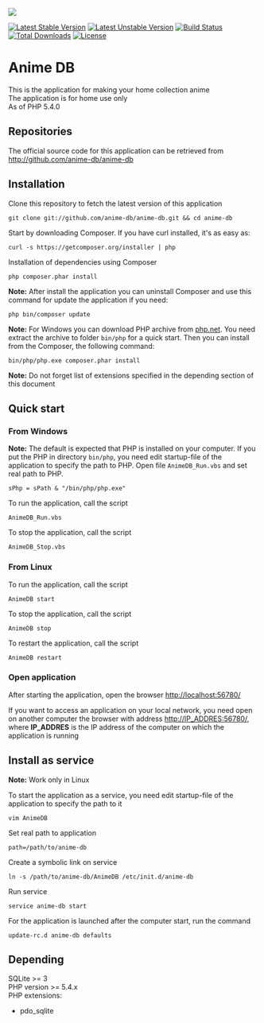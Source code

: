 <img src="http://anime-db.org/images/logo.jpg" /><br />

[![Latest Stable Version](https://poser.pugx.org/anime-db/anime-db/v/stable.png)](https://packagist.org/packages/anime-db/anime-db)
[![Latest Unstable Version](https://poser.pugx.org/anime-db/anime-db/v/unstable.png)](https://packagist.org/packages/anime-db/anime-db)
[![Build Status](https://travis-ci.org/anime-db/anime-db.png)](https://travis-ci.org/anime-db/anime-db)
[![Total Downloads](https://poser.pugx.org/anime-db/anime-db/downloads.png)](https://packagist.org/packages/anime-db/anime-db)
[![License](https://poser.pugx.org/anime-db/anime-db/license.png)](https://packagist.org/packages/anime-db/anime-db)

# Anime DB #

This is the application for making your home collection anime<br />
The application is for home use only<br />
As of PHP 5.4.0

## Repositories ##

The official source code for this application can be retrieved from<br />
<http://github.com/anime-db/anime-db>

## Installation ##

Clone this repository to fetch the latest version of this application

    git clone git://github.com/anime-db/anime-db.git && cd anime-db

Start by downloading Composer. If you have curl installed, it's as easy as:

    curl -s https://getcomposer.org/installer | php

Installation of dependencies using Composer

    php composer.phar install

**Note:** After install the application you can uninstall Composer and use this command for update the application if you need:

    php bin/composer update

**Note:** For Windows you can download PHP archive from [php.net](http://windows.php.net/download/). You need extract the archive to folder `bin/php` for a quick start. Then you can install from the Composer, the following command:

    bin/php/php.exe composer.phar install

**Note:** Do not forget list of extensions specified in the depending section of this document

## Quick start ##

### From Windows ###

**Note:** The default is expected that PHP is installed on your computer.
If you put the PHP in directory `bin/php`, you need edit startup-file of the application to specify the path to PHP.
Open file `AnimeDB_Run.vbs` and set real path to PHP.

    sPhp = sPath & "/bin/php/php.exe"

To run the application, call the script

    AnimeDB_Run.vbs

To stop the application, call the script

    AnimeDB_Stop.vbs

### From Linux ###

To run the application, call the script

    AnimeDB start

To stop the application, call the script

    AnimeDB stop

To restart the application, call the script

    AnimeDB restart

### Open application ###

After starting the application, open the browser <http://localhost:56780/>

If you want to access an application on your local network, you need open on another computer the browser with address <http://IP_ADDRES:56780/>,
where **IP_ADDRES** is the IP address of the computer on which the application is running

## Install as service ##

**Note:** Work only in Linux

To start the application as a service, you need edit startup-file of the application to specify the path to it

    vim AnimeDB

Set real path to application

    path=/path/to/anime-db

Create a symbolic link on service

    ln -s /path/to/anime-db/AnimeDB /etc/init.d/anime-db

Run service

    service anime-db start

For the application is launched after the computer start, run the command

    update-rc.d anime-db defaults

## Depending ##

SQLite >= 3 <br />
PHP version >= 5.4.x<br />
PHP extensions:
* pdo_sqlite
